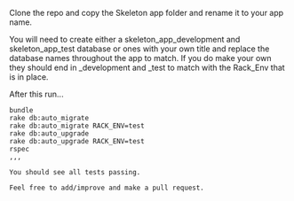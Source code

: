 Clone the repo and copy the Skeleton app folder and rename it to your app name.

You will need to create either a skeleton_app_development and skeleton_app_test database or ones with your own title and replace the database names throughout the app to match. If you do make your own they should end in _development and _test to match with the Rack_Env that is in place.

After this run...

```
bundle
rake db:auto_migrate
rake db:auto_migrate RACK_ENV=test
rake db:auto_upgrade
rake db:auto_upgrade RACK_ENV=test
rspec
,,,

You should see all tests passing.

Feel free to add/improve and make a pull request.
